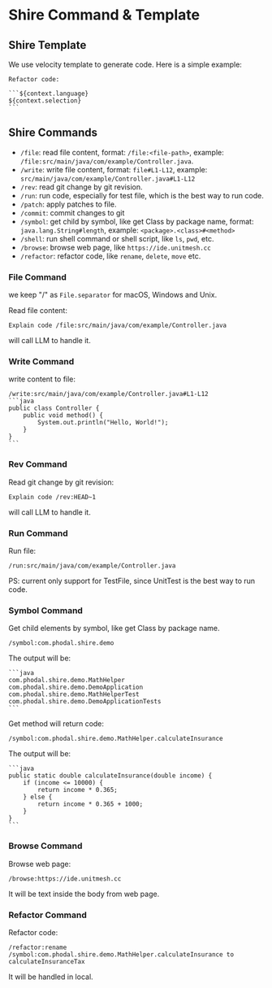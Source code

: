 # Shire Command & Template

## Shire Template

We use velocity template to generate code. Here is a simple example:

    Refactor code:
    
    ```${context.language}
    ${context.selection}
    ```

## Shire Commands

- `/file`: read file content, format: `/file:<file-path>`, example: `/file:src/main/java/com/example/Controller.java`.
- `/write`: write file content, format: `file#L1-L12`, example: `src/main/java/com/example/Controller.java#L1-L12`
- `/rev`: read git change by git revision.
- `/run`: run code, especially for test file, which is the best way to run code.
- `/patch`: apply patches to file.
- `/commit`: commit changes to git
- `/symbol`: get child by symbol, like get Class by package name, format: `java.lang.String#length`,
  example: `<package>.<class>#<method>`
- `/shell`: run shell command or shell script, like `ls`, `pwd`, etc.
- `/browse`: browse web page, like `https://ide.unitmesh.cc`
- `/refactor`: refactor code, like `rename`, `delete`, `move` etc.

### File Command

we keep "/" as `File.separator` for macOS, Windows and Unix.

Read file content:

```shire
Explain code /file:src/main/java/com/example/Controller.java
```

will call LLM to handle it.

### Write Command

write content to file:

    /write:src/main/java/com/example/Controller.java#L1-L12
    ```java
    public class Controller {
        public void method() {
            System.out.println("Hello, World!");
        }
    }
    ```

### Rev Command

Read git change by git revision:

```shire
Explain code /rev:HEAD~1
```

will call LLM to handle it.

### Run Command

Run file:

```shire
/run:src/main/java/com/example/Controller.java
```

PS: current only support for TestFile, since UnitTest is the best way to run code.

### Symbol Command

Get child elements by symbol, like get Class by package name.

```shire
/symbol:com.phodal.shire.demo
```

The output will be:

    ```java
    com.phodal.shire.demo.MathHelper
    com.phodal.shire.demo.DemoApplication
    com.phodal.shire.demo.MathHelperTest
    com.phodal.shire.demo.DemoApplicationTests
    ```

Get method will return code:

```shire
/symbol:com.phodal.shire.demo.MathHelper.calculateInsurance
```

The output will be:

    ```java
    public static double calculateInsurance(double income) {
        if (income <= 10000) {
            return income * 0.365;
        } else {
            return income * 0.365 + 1000;
        }
    }
    ```

### Browse Command

Browse web page:

```shire
/browse:https://ide.unitmesh.cc
```

It will be text inside the body from web page.

### Refactor Command

Refactor code:

```shire
/refactor:rename /symbol:com.phodal.shire.demo.MathHelper.calculateInsurance to calculateInsuranceTax
```

It will be handled in local.
